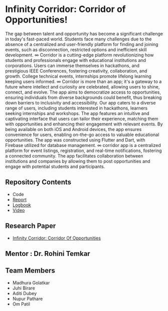 # Infinity Corridor: Corridor of Opportunities!

The gap between talent and opportunity has become a significant challenge in  today's fast-paced world. Students face many challenges due to the absence of a centralized and user-friendly platform for finding and joining events, such as disconnection, restricted options and inefficient skill development. ∞ Corridor is a cutting-edge platform revolutionizing how students and professionals engage  with educational institutions and corporations. Users can immerse themselves in hackathons, and prestigious IEEE Conferences, fostering creativity,  collaboration, and growth. College technical events, internships promote lifelong learning keeping users informed. ∞ Corridor is more than an app; it's a gateway to a future where  intellect and curiosity are celebrated, allowing users to shine, connect, and evolve. The app aims to democratize access to opportunities, ensuring individuals from diverse  backgrounds could benefit, thus breaking down barriers to inclusivity and accessibility. Our app caters to a diverse range of users, including students interested in  hackathons, learners seeking internships and workshops. The app features an intuitive and captivating interface that users can tailor their experience, matching them with  opportunities and enhancing their engagement with relevant events. By being available on both iOS and Android devices, the app ensures convenience for users, enabling on-the-go access to valuable educational opportunities. The app was constructed using Flutter and Dart, with Firebase utilized for  database management. ∞ corridor app is a centralized platform for event listings, registration, and real-time  notifications, fostering a connected community. The app facilitates collaboration between  institutions and companies by allowing them to post opportunities and engage with  potential students and participants.

## Repository Contents

- Code 
- [Report](https://drive.google.com/file/d/1DvIq2LoHRSD6NUN-SsAU4ptyRZuExpXn/view?usp=drive_link)
- [Logbook](https://drive.google.com/file/d/1KfyPnjIeA-lVSWAPo4VVFwEsyUdI0qXS/view?usp=drive_link)
- [Video](https://drive.google.com/file/d/1CWBlij1DH1pvV9BI_kTPpvnIz4EEYsWm/view?usp=drive_link)


## Research Paper
- [Infinity Corridor: Corridor Of Opportunities](https://drive.google.com/file/d/18LaYSTTDapTvX2FfzciVTl3X1-dv8qZ6/view?usp=drive_link)

## Mentor : Dr. Rohini Temkar

## Team Members
- Madhura Golatkar
- Juhi Birare
- Aditi Dubey
- Nupur Pathare
- Om Patil
